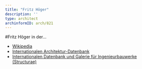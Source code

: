 ```yaml
---
title: "Fritz Höger"
description: ''
type: architect
archinformID: arch/821
---
```


#Fritz Höger in der...
* [Wikipedia](https://de.wikipedia.org/wiki/Fritz_H%C3%B6ger)
* [Internationalen Architektur-Datenbank](https://deu.archinform.net/arch/821.htm)
* [Internationalen Datenbank und Galerie für Ingenieurbauwerke (Structurae)](https://structurae.net/de/personen/fritz-johann-friedrich-hoeger)
